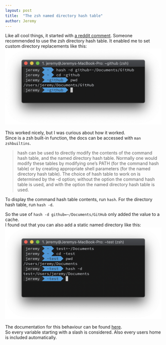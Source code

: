 ```yaml
---
layout: post
title:  "The zsh named directory hash table"
author: Jeremy
---
```


Like all cool things, it started with [a reddit comment](https://www.reddit.com/r/zsh/comments/9eklqu/shortcut_links_in_zsh/).
Someone recommended to use the zsh directory hash table.
It enabled me to set custom directory replacements like this:
![01](/assets/named-directory-hash-table/01.png)

This worked nicely, but I was curious about how it worked.  
Since is a zsh built-in function, the docs can be accessed with `man zshbuiltins`.

> hash can be used to directly modify the contents of the command hash table, and the named directory hash table. Normally one would modify these tables by modifying one’s PATH (for the command hash table) or by creating appropriate shell parameters (for the named directory hash table). The choice of hash table to work on is determined by the -d option; without the option the command hash table is used, and with the option the named directory hash table is used.

To display the command hash table contents, run `hash`. For the directory hash table, run `hash -d`.

So the use of `hash -d github=~/Documents/GitHub` only added the value to a cache.  
I found out that you can also add a static named directory like this:
![02](/assets/named-directory-hash-table/02.png)

The documentation for this behaviour can be found [here](http://zsh.sourceforge.net/Doc/Release/Expansion.html#Static-named-directories).  
So every variable starting with a slash is considered. Also every users home is included automatically.
